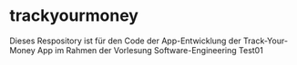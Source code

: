 # trackyourmoney
Dieses Respository ist für den Code der App-Entwicklung der Track-Your-Money App im Rahmen der Vorlesung Software-Engineering
Test01